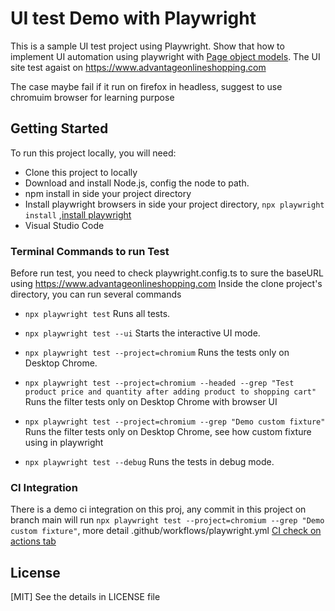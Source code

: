 

# UI test Demo with Playwright 

This is a sample UI test project using Playwright. Show that how to implement UI automation using playwright with [Page object models](https://playwright.dev/docs/pom). The UI site test agaist on https://www.advantageonlineshopping.com

The case maybe fail if it run on firefox in headless, suggest to use chromuim browser for learning purpose

## Getting Started

To run this project locally, you will need:

- Clone this project to locally
- Download and install Node.js, config the node to path.
- npm install in side your project directory
- Install playwright browsers in side your project directory, `npx playwright install` ,[install playwright](https://playwright.dev/docs/intro#installing-playwright)
- Visual Studio Code


### Terminal Commands to run Test

Before run test, you need to check playwright.config.ts to sure the baseURL using https://www.advantageonlineshopping.com
Inside the clone project's directory, you can run several commands

- `npx playwright test`
    Runs all tests.

- `npx playwright test --ui`
    Starts the interactive UI mode.

- `npx playwright test --project=chromium`
    Runs the tests only on Desktop Chrome.

- `npx playwright test --project=chromium --headed --grep "Test product price and quantity after adding product to shopping cart"`
    Runs the filter tests only on Desktop Chrome with browser UI

- `npx playwright test --project=chromium --grep "Demo custom fixture"`
    Runs the filter tests only on Desktop Chrome, see how custom fixture using in playwright

- `npx playwright test --debug`
    Runs the tests in debug mode.    

### CI Integration

There is a demo ci integration on this proj, any commit in this project on branch main will run `npx playwright test --project=chromium --grep "Demo custom fixture"`, more detail .github/workflows/playwright.yml
[CI check on actions tab](https://github.com/Sunny1861/ui_auto_demo/actions)

## License

[MIT] See the details in LICENSE file


